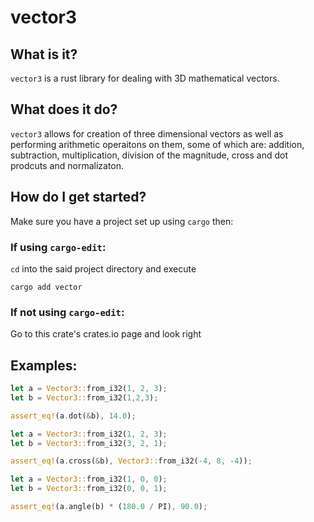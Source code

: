 # vector3

## What is it?
`vector3` is a rust library for dealing with 3D mathematical vectors.

## What does it do?
`vector3` allows for creation of three dimensional vectors as well as performing arithmetic operaitons on them, some of which are: addition, subtraction, multiplication, division of the magnitude, cross and dot prodcuts and normalizaton.

## How do I get started?
Make sure you have a project set up using `cargo` then:

### If using `cargo-edit`: 
`cd` into the said project directory and execute
```
cargo add vector
```

### If not using `cargo-edit`:
Go to this crate's crates.io page and look right

## Examples:
```rust
let a = Vector3::from_i32(1, 2, 3);
let b = Vector3::from_i32(1,2,3);

assert_eq!(a.dot(&b), 14.0);
```

```rust
let a = Vector3::from_i32(1, 2, 3);
let b = Vector3::from_i32(3, 2, 1);

assert_eq!(a.cross(&b), Vector3::from_i32(-4, 8, -4));
```

```rust
let a = Vector3::from_i32(1, 0, 0);
let b = Vector3::from_i32(0, 0, 1);

assert_eq!(a.angle(b) * (180.0 / PI), 90.0);
```